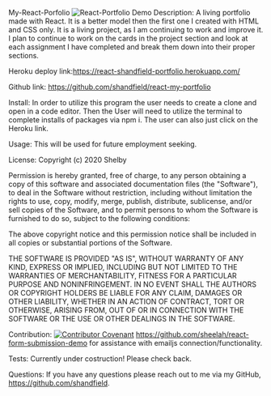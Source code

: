 My-React-Porfolio
![React-Portfolio Demo](https://i.imgur.com/wiuCJqi.gif)
Description: A living portfolio made with React. It is a better model then the first one I created with HTML and CSS only. It is a living project, as I am continuing to work and improve it. I plan to continue to work on the cards in the project section and look at each assignment I have completed and break them down into their proper sections. 

Heroku deploy link:https://react-shandfield-portfolio.herokuapp.com/

Github link: https://github.com/shandfield/react-my-portfolio

Install: In order to utilize this program the user needs to create a clone and open in a code editor. Then the User will need to utilize the terminal to complete installs of packages via npm i. The user can also just click on the Heroku link. 

Usage: This will be used for future employment seeking. 

License: Copyright (c) 2020 Shelby 

Permission is hereby granted, free of charge, to any person obtaining a copy
of this software and associated documentation files (the "Software"), to deal
in the Software without restriction, including without limitation the rights
to use, copy, modify, merge, publish, distribute, sublicense, and/or sell
copies of the Software, and to permit persons to whom the Software is
furnished to do so, subject to the following conditions:

The above copyright notice and this permission notice shall be included in all
copies or substantial portions of the Software.

THE SOFTWARE IS PROVIDED "AS IS", WITHOUT WARRANTY OF ANY KIND, EXPRESS OR
IMPLIED, INCLUDING BUT NOT LIMITED TO THE WARRANTIES OF MERCHANTABILITY,
FITNESS FOR A PARTICULAR PURPOSE AND NONINFRINGEMENT. IN NO EVENT SHALL THE
AUTHORS OR COPYRIGHT HOLDERS BE LIABLE FOR ANY CLAIM, DAMAGES OR OTHER
LIABILITY, WHETHER IN AN ACTION OF CONTRACT, TORT OR OTHERWISE, ARISING FROM,
OUT OF OR IN CONNECTION WITH THE SOFTWARE OR THE USE OR OTHER DEALINGS IN THE
SOFTWARE.

Contribution:
[![Contributor Covenant](https://img.shields.io/badge/Contributor%20Covenant-v2.0%20adopted-ff69b4.svg)](code_of_conduct.md)
https://github.com/sheelah/react-form-submission-demo for assistance with emailjs connection/functionality. 

Tests: Currently under costruction! Please check back.

Questions: If you have any questions please reach out to me via my GitHub, https://github.com/shandfield.
